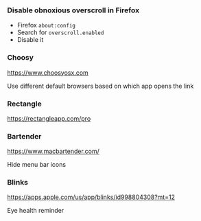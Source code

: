 ### Disable obnoxious overscroll in Firefox

- Firefox `about:config`
- Search for `overscroll.enabled`
- Disable it

### Choosy

https://www.choosyosx.com

Use different default browsers based on which app opens the link

### Rectangle

https://rectangleapp.com/pro

### Bartender

https://www.macbartender.com/

Hide menu bar icons

### Blinks

https://apps.apple.com/us/app/blinks/id998804308?mt=12

Eye health reminder
